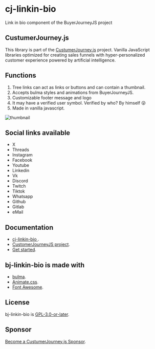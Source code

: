 # cj-linkin-bio
Link in bio component of the BuyerJourneyJS project 
## CustumerJourney.js
This library is part of the [CustumerJourney.js](https://customerjourney.ninja/) project. Vanilla JavaScript libraries optimized for creating sales funnels with hyper-personalized customer experience powered by artificial intelligence.
## Functions
1. Tree links can act as links or buttons and can contain a thumbnail.
2. Accepts bulma styles and animations from BuyerJourneyJS.
3. Customizable footer message and logo
4. It may have a verified user symbol. Verified by who? By himself 😜
5. Made in vanilla javascript.

![thumbnail](./linkinbio.png)

## Social links available
- X
- Threads
- Instagram
- Facebook
- Youtube
- Linkedin
- Vk
- Discord
- Twitch
- Tiktok
- Whatsapp
- Github
- Gitlab
- eMail

## Documentation 
- [cj-linkin-bio ](https://customerjourney.ninja/documentation/linkin-bio/linkin-bio/).
- [CustomerJourneyJS project](https://customerjourney.ninja/).
- [Get started](https://customerjourney.ninja/getting-started/).

## bj-linkin-bio is made with
- [bulma](https://bulma.io/).
- [Animate.css](https://animate.style/).
- [Font Awesome](https://fontawesome.com/).

## License
bj-linkin-bio is [GPL-3.0-or-later](./LICENSE).
## Sponsor
[Become a CustumerJourney.js Sponsor](https://customerjourney.ninja/sponsor/).
